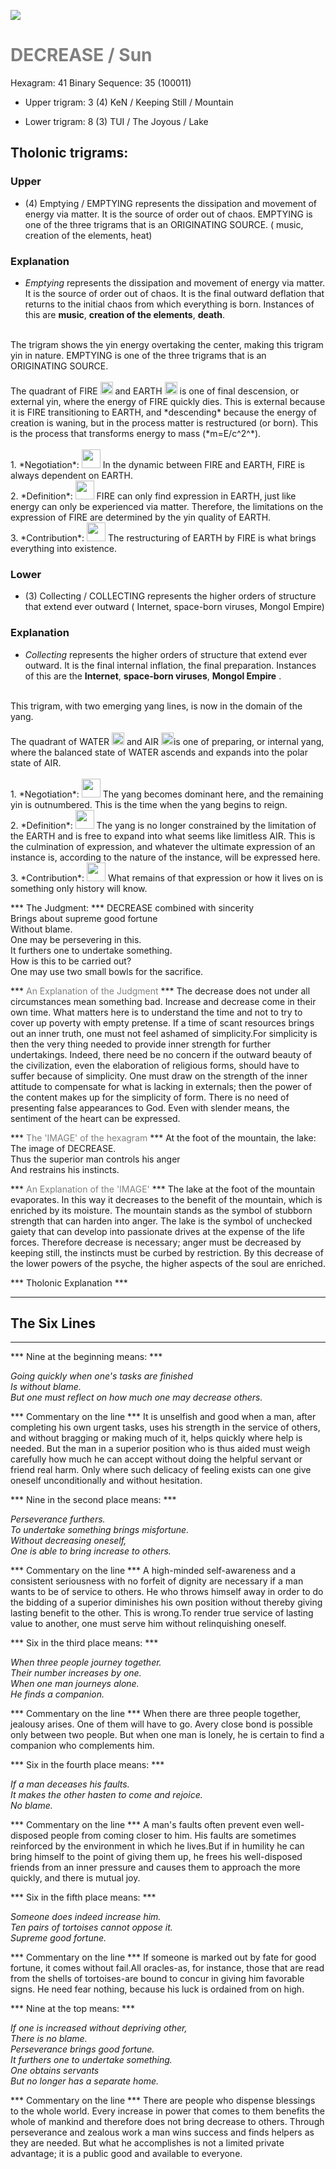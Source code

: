 

![](/assets/hexagram41.png)

# <span style="color:gray">DECREASE /  Sun </span>
Hexagram: 41
Binary Sequence: 35 (100011)

* Upper trigram: 3 (4) KeN / Keeping Still / Mountain

* Lower trigram: 8 (3) TUI / The Joyous / Lake

## <span style="brown:gray">Tholonic trigrams: </span>

### <span style="brown:gray">Upper </span>

* (4) Emptying / EMPTYING represents the dissipation and movement of energy via matter. It is the source of order out of chaos. EMPTYING is one of the three trigrams that is an ORIGINATING SOURCE. ( music, creation of the elements, heat)

### <span style="brown:gray">Explanation</span>

* *Emptying* represents the dissipation and movement of energy via matter. It is the source of order out of chaos. It is the final outward deflation that returns to the initial chaos from which everything is born. Instances of this are **music**, **creation of the elements**, **death**.<br/>
<br/>
The trigram shows the yin energy overtaking the center, making this trigram yin in nature. EMPTYING is one of the three trigrams that is an ORIGINATING SOURCE.<br/>
<br/>
The quadrant of FIRE <img src="../Images/bc/trigram-b05.png" style="width:20px"/> and EARTH <img src="../Images/bc/trigram-b00.png" style="width:20px"/> is one of final descension, or external yin, where the energy of FIRE quickly dies. This is external because it is FIRE transitioning to EARTH, and *descending* because the energy of creation is waning, but in the process matter is restructured (or born). This is the process that transforms energy to mass (*m=E/c^2^*).<br/>
<br/>
1. *Negotiation*: <img src="../Images/bc/yin.png" style="width:30px"/> In the dynamic between FIRE and EARTH, FIRE is always dependent on EARTH.<br/>
2. *Definition*: <img src="../Images/bc/yin.png" style="width:30px"/> FIRE can only find expression in EARTH, just like energy can only be experienced via matter. Therefore, the limitations on the expression of FIRE are determined by the yin quality of EARTH.<br/>
3. *Contribution*: <img src="../Images/bc/yang.png" style="width:30px"/> The restructuring of EARTH by FIRE is what brings everything into existence.

### <span style="brown:gray">Lower </span>

* (3) Collecting / COLLECTING represents the higher orders of structure that extend ever outward ( Internet, space-born viruses, Mongol Empire)

### <span style="brown:gray">Explanation</span>

* *Collecting* represents the higher orders of structure that extend ever outward. It is the final internal inflation, the final preparation.  Instances of this are the **Internet**, **space-born viruses**, **Mongol Empire** .<br/>
<br/>
This trigram, with two emerging yang lines, is now in the domain of the yang.<br/>
<br/>
The quadrant of WATER <img src="../Images/bc/trigram-b01.png" style="width:20px"/> and AIR <img src="../Images/bc/trigram-b07.png" style="width:20px"/>is one of preparing, or internal yang, where the balanced state of WATER ascends and expands into the polar state of AIR.<br/>
<br/>
1. *Negotiation*: <img src="../Images/bc/yang.png" style="width:30px"/> The yang becomes dominant here, and the remaining yin is outnumbered. This is the time when the yang begins to reign.<br/>
2. *Definition*: <img src="../Images/bc/yang.png" style="width:30px"/> The yang is no longer constrained by the limitation of the EARTH and is free to expand into what seems like limitless AIR.  This is the culmination of expression, and whatever the ultimate expression of an instance is, according to the nature of the instance, will be expressed here. <br/>
3. *Contribution*: <img src="../Images/bc/yin.png" style="width:30px"/> What remains of that expression or how it lives on is something only history will know.



*** The Judgment: ***
DECREASE combined with sincerity<br/>
Brings about supreme good fortune<br/>
Without blame.<br/>
One may be persevering in this.<br/>
It furthers one to undertake something.<br/>
How is this to be carried out?<br/>
One may use two small bowls for the sacrifice.


*** <span style="color:gray">An Explanation of the Judgment</span> ***
The decrease does not under all circumstances mean something bad. Increase and decrease come in their own time. What matters here is to understand the time and not to try to cover up poverty with empty pretense. If a time of scant resources brings out an inner truth, one must not feel ashamed of simplicity.For simplicity is then the very thing needed to provide inner strength for further undertakings. Indeed, there need be no concern if the outward beauty of the civilization, even the elaboration of religious forms, should have to suffer because of simplicity. One must draw on the strength of the inner attitude to compensate for what is lacking in externals; then the power of the content makes up for the simplicity of form. There is no need of presenting false appearances to God. Even with slender means, the sentiment of the heart can be expressed.

*** <span style="color:gray">The 'IMAGE' of the hexagram</span> ***
At the foot of the mountain, the lake: <br/>
The image of DECREASE. <br/>
Thus the superior man controls his anger <br/>
And restrains his instincts.

*** <span style="color:gray">An Explanation of the 'IMAGE'</span> ***
The lake at the foot of the mountain evaporates. In this way it decreases to the benefit of the mountain, which is enriched by its moisture. The mountain stands as the symbol of stubborn strength that can harden into anger. The lake is the symbol of unchecked gaiety that can develop into passionate drives at the expense of the life forces. Therefore decrease is necessary; anger must be decreased by keeping still, the instincts must be curbed by restriction. By this decrease of the lower powers of the psyche, the higher aspects of the soul are enriched.

*** <span style="brown:gray">Tholonic Explanation </span> ***





---
## The Six Lines ##
---
*** Nine at the beginning means: ***

_Going quickly when one's tasks are finished<br/>
Is without blame.<br/>
But one must reflect on how much one may decrease others._

*** Commentary on the line ***
It is unselfish and good when a man, after completing his own urgent tasks, uses his strength in the service of others, and without bragging or making much of it, helps quickly where help is needed. But the man in a superior position who is thus aided must weigh carefully how much he can accept without doing the helpful servant or friend real harm. Only where such delicacy of feeling exists can one give oneself unconditionally and without hesitation.

*** Nine in the second place means: ***

_Perseverance furthers.<br/>
To undertake something brings misfortune.<br/>
Without decreasing oneself,<br/>
One is able to bring increase to others._

*** Commentary on the line ***
A high-minded self-awareness and a consistent seriousness with no forfeit of dignity are necessary if a man wants to be of service to others. He who throws himself away in order to do the bidding of a superior diminishes his own position without thereby giving lasting benefit to the other. This is wrong.To render true service of lasting value to another, one must serve him without relinquishing oneself.

*** Six in the third place means: ***

_When three people journey together.<br/>
Their number increases by one.<br/>
When one man journeys alone.<br/>
He finds a companion._

*** Commentary on the line ***
When there are three people together, jealousy arises. One of them will have to go. Avery close bond is possible only between two people. But when one man is lonely, he is certain to find a companion who complements him.

*** Six in the fourth place means: ***

_If a man deceases his faults.<br/>
It makes the other hasten to come and rejoice.<br/>
No blame._

*** Commentary on the line ***
A man's faults often prevent even well-disposed people from coming closer to him. His faults are sometimes reinforced by the environment in which he lives.But if in humility he can bring himself to the point of giving them up, he frees his well-disposed friends from an inner pressure and causes them to approach the more quickly, and there is mutual joy.

*** Six in the fifth place means: ***

_Someone does indeed increase him.<br/>
Ten pairs of tortoises cannot oppose it.<br/>
Supreme good fortune._

*** Commentary on the line ***
If someone is marked out by fate for good fortune, it comes without fail.All oracles-as, for instance, those that are read from the shells of tortoises-are bound to concur in giving him favorable signs. He need fear nothing, because his luck is ordained from on high.

*** Nine at the top means: ***

_If one is increased without depriving other,<br/>
There is no blame.<br/>
Perseverance brings good fortune.<br/>
It furthers one to undertake something.<br/>
One obtains servants<br/>
But no longer has a separate home._

*** Commentary on the line ***
There are people who dispense blessings to the whole world. Every increase in power that comes to them benefits the whole of mankind and therefore does not bring decrease to others. Through perseverance and zealous work a man wins success and finds helpers as they are needed. But what he accomplishes is not a limited private advantage; it is a public good and available to everyone.

